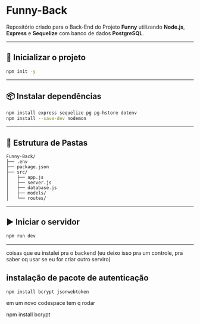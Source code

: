# Funny-Back

Repositório criado para o Back-End do Projeto **Funny** utilizando **Node.js**, **Express** e **Sequelize** com banco de dados **PostgreSQL**.

---

## 🚀 Inicializar o projeto

```bash
npm init -y
```

---

## 📦 Instalar dependências

```bash
npm install express sequelize pg pg-hstore dotenv
npm install --save-dev nodemon
```

---

## 📁 Estrutura de Pastas

```
Funny-Back/
├── .env
├── package.json
├── src/
│   ├── app.js
│   ├── server.js
│   ├── database.js
│   ├── models/
│   └── routes/
```

---

## ▶️ Iniciar o servidor

```bash
npm run dev
```

---


coisas que eu instalei pra o backend (eu deixo isso pra um controle, pra saber oq usar se eu for criar outro serviro)

## instalação de pacote de autenticação

```bash
npm install bcrypt jsonwebtoken 
```
em um novo codespace tem q rodar 

npm install bcrypt
